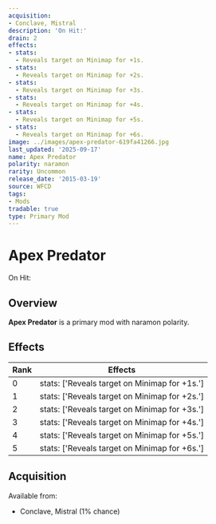 ```yaml
---
acquisition:
- Conclave, Mistral
description: 'On Hit:'
drain: 2
effects:
- stats:
  - Reveals target on Minimap for +1s.
- stats:
  - Reveals target on Minimap for +2s.
- stats:
  - Reveals target on Minimap for +3s.
- stats:
  - Reveals target on Minimap for +4s.
- stats:
  - Reveals target on Minimap for +5s.
- stats:
  - Reveals target on Minimap for +6s.
image: ../images/apex-predator-619fa41266.jpg
last_updated: '2025-09-17'
name: Apex Predator
polarity: naramon
rarity: Uncommon
release_date: '2015-03-19'
source: WFCD
tags:
- Mods
tradable: true
type: Primary Mod
---
```


# Apex Predator

On Hit:

## Overview

**Apex Predator** is a primary mod with naramon polarity.

## Effects

| Rank | Effects |
|------|----------|
| 0 | stats: ['Reveals target on Minimap for +1s.'] |
| 1 | stats: ['Reveals target on Minimap for +2s.'] |
| 2 | stats: ['Reveals target on Minimap for +3s.'] |
| 3 | stats: ['Reveals target on Minimap for +4s.'] |
| 4 | stats: ['Reveals target on Minimap for +5s.'] |
| 5 | stats: ['Reveals target on Minimap for +6s.'] |

## Acquisition

Available from:
- Conclave, Mistral (1% chance)

